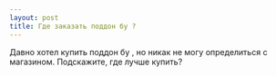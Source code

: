 ```yaml
---
layout: post 
title: Где заказать поддон бу ? 
--- 
```

Давно хотел купить поддон бу , но никак не могу определиться с магазином. Подскажите, где лучше купить?